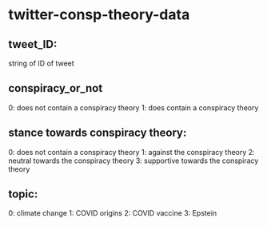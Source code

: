 # twitter-consp-theory-data

## tweet_ID: 
string of ID of tweet

## conspiracy_or_not
0: does not contain a conspiracy theory
1: does contain a conspiracy theory

## stance towards conspiracy theory:
0: does not contain a conspiracy theory
1: against the conspiracy theory 
2: neutral towards the conspiracy theory
3: supportive towards the conspiracy theory 

## topic:
0: climate change 
1: COVID origins
2: COVID vaccine
3: Epstein 
